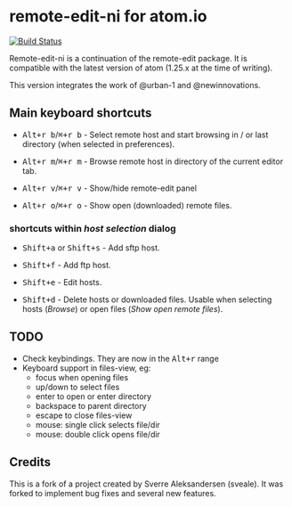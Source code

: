 # remote-edit-ni for atom.io

[![Build Status](https://travis-ci.org/newinnovations/remote-edit-ni.svg?branch=master)](https://travis-ci.org/newinnovations/remote-edit-ni)

Remote-edit-ni is a continuation of the remote-edit package. It is compatible with the latest version of atom (1.25.x at the time of writing).

This version integrates the work of @urban-1 and @newinnovations.


## Main keyboard shortcuts

- <kbd>Alt+r b</kbd>/<kbd>&#8984;+r b</kbd> -
Select remote host and start browsing in / or last directory (when selected in preferences).

- <kbd>Alt+r m</kbd>/<kbd>&#8984;+r m</kbd> -
Browse remote host in directory of the current editor tab.

-   <kbd>Alt+r v</kbd>/<kbd>&#8984;+r v</kbd> -
Show/hide remote-edit panel

- <kbd>Alt+r o</kbd>/<kbd>&#8984;+r o</kbd> -
Show open (downloaded) remote files.


### shortcuts within _host selection_ dialog

- <kbd>Shift+a</kbd> or <kbd>Shift+s</kbd> -
Add sftp host.

- <kbd>Shift+f</kbd> -
Add ftp host.

- <kbd>Shift+e</kbd> -
Edit hosts.

- <kbd>Shift+d</kbd> -
Delete hosts or downloaded files. Usable when selecting hosts (_Browse_) or open files (_Show open remote files_).


## TODO

* Check keybindings. They are now in the <kbd>Alt+r</kbd> range
* Keyboard support in files-view, eg:
  * focus when opening files
  * up/down to select files
  * enter to open or enter directory
  * backspace to parent directory
  * escape to close files-view
  * mouse: single click selects file/dir
  * mouse: double click opens file/dir


## Credits
This is a fork of a project created by Sverre Aleksandersen (sveale). It was
forked to implement bug fixes and several new features.
